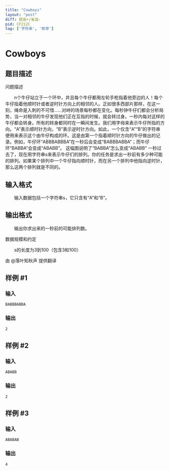 ```yaml
---
title: "Cowboys"
layout: "post"
diff: 提高+/省选-
pid: CF212C
tag: ['字符串', '枚举']
---
```


# Cowboys

## 题目描述

问题描述
 
　　n个牛仔站立于一个环中，并且每个牛仔都用左轮手枪指着他旁边的人！每个牛仔指着他顺时针或者逆时针方向上的相邻的人。正如很多西部片那样，在这一刻，绳命是入刺的不可惜……对峙的场景每秒都在变化。每秒钟牛仔们都会分析局势，当一对相邻的牛仔发现他们正在互指的时候，就会转过身。一秒内每对这样的牛仔都会转身。所有的转身都同时在一瞬间发生。我们用字母来表示牛仔所指的方向。“A”表示顺时针方向，“B”表示逆时针方向。如此，一个仅含“A”“B”的字符串便用来表示这个由牛仔构成的环。这是由第一个指着顺时针方向的牛仔做出的记录。例如，牛仔环“ABBBABBBA”在一秒后会变成“BABBBABBA”；而牛仔环“BABBA”会变成“ABABB”。 这幅图说明了“BABBA”怎么变成“ABABB” 一秒过去了，现在用字符串s来表示牛仔们的排列。你的任务是求出一秒前有多少种可能的排列。如果某个排列中一个牛仔指向顺时针，而在另一个排列中他指向逆时针，那么这两个排列就是不同的。

## 输入格式

　　输入数据包括一个字符串s，它只含有“A”和“B”。

## 输出格式

　　输出你求出来的一秒前的可能排列数。
  
数据规模和约定

　　s的长度为3到100（包含3和100）

由 @落叶知秋声 提供翻译

## 样例 #1

### 输入

```
BABBBABBA

```

### 输出

```
2

```

## 样例 #2

### 输入

```
ABABB

```

### 输出

```
2

```

## 样例 #3

### 输入

```
ABABAB

```

### 输出

```
4

```

